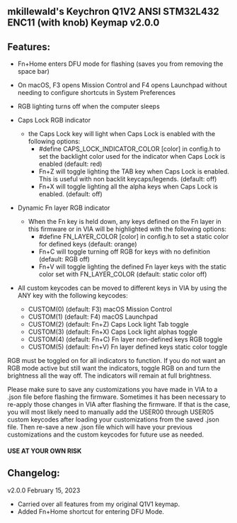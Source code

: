 ## mkillewald's Keychron Q1V2 ANSI STM32L432 ENC11 (with knob) Keymap v2.0.0

## Features:
- Fn+Home enters DFU mode for flashing (saves you from removing the space bar) 
- On macOS, F3 opens Mission Control and F4 opens Launchpad without needing to configure shortcuts in System Preferences
- RGB lighting turns off when the computer sleeps
- Caps Lock RGB indicator
    - the Caps Lock key will light when Caps Lock is enabled with the following options:
        - #define CAPS_LOCK_INDICATOR_COLOR [color] in config.h to set the backlight color used for the indicator when Caps Lock is enabled (default: red)
        - Fn+Z will toggle lighting the TAB key when Caps Lock is enabled. This is useful with non backlit keycaps/legends. (default: off)
        - Fn+X will toggle lighting all the alpha keys when Caps Lock is enabled. (default: off)

- Dynamic Fn layer RGB indicator
    - When the Fn key is held down, any keys defined on the Fn layer in this firmware or in VIA will be highlighted with the following options:
        - #define FN_LAYER_COLOR [color] in config.h to set a static color for defined keys (default: orange)
        - Fn+C will toggle turning off RGB for keys with no definition (default: RGB off)
        - Fn+V will toggle lighting the defined Fn layer keys with the static color set with FN_LAYER_COLOR (default: static color off)

- All custom keycodes can be moved to different keys in VIA by using the ANY key with the following keycodes:
    - CUSTOM(0) (default: F3) macOS Mission Control
    - CUSTOM(1) (default: F4) macOS Launchpad
    - CUSTOM(2) (default: Fn+Z) Caps Lock light Tab toggle
    - CUSTOM(3) (default: Fn+X) Caps Lock light alphas toggle
    - CUSTOM(4) (default: Fn+C) Fn layer non-defined keys RGB toggle
    - CUSTOM(5) (default: Fn+V) Fn layer defined keys static color toggle

RGB must be toggled on for all indicators to function. If you do not want an RGB mode active but still want the indicators, toggle RGB on and turn the brightness all the way off. The indicators will remain at full brightness.

Please make sure to save any customizations you have made in VIA to a .json file before flashing the firmware. Sometimes it has been necessary to re-apply those changes in VIA after flashing the firmware. If that is the case, you will most likely need to manually add the USER00 through USER05 custom keycodes after loading your customizations from the saved .json file. Then re-save a new .json file which will have your previous customizations and the custom keycodes for future use as needed.
    
#### USE AT YOUR OWN RISK

## Changelog:

v2.0.0  February 15, 2023 
- Carried over all features from my original Q1V1 keymap.
- Added Fn+Home shortcut for entering DFU Mode. 
